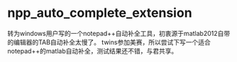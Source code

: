 npp_auto_complete_extension
===========================

转为windows用户写的一个notepad++自动补全工具，初衷源于matlab2012自带的编辑器的TAB自动补全太慢了。
twins参加美赛，所以尝试下写一个适合notepad++的matlab自动补全，测试结果还不错，与君共享。

